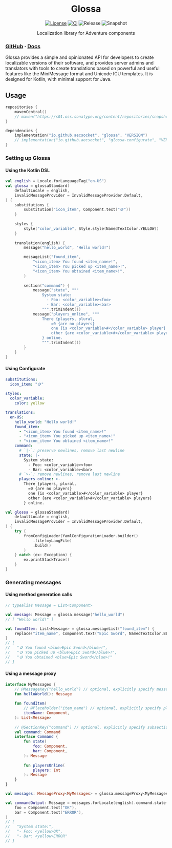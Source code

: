 <div align="center">

# Glossa
[![License](https://img.shields.io/github/license/aecsocket/glossa)](LICENSE)
[![CI](https://img.shields.io/github/actions/workflow/status/aecsocket/glossa/build.yml)](https://github.com/aecsocket/glossa/actions/workflows/build.yml)
![Release](https://img.shields.io/maven-central/v/io.github.aecsocket/glossa?label=release)
![Snapshot](https://img.shields.io/nexus/s/io.github.aecsocket/glossa?label=snapshot&server=https%3A%2F%2Fs01.oss.sonatype.org)

Localization library for Adventure components

</div>

### [GitHub](https://github.com/aecsocket/glossa) · [Docs](https://aecsocket.github.io/glossa)

Glossa provides a simple and opinionated API for developers to create localizable versions of their software,
and provides server admins and translators with tools to create translations based on powerful and useful
features like the MiniMessage format and Unicode ICU templates. It is designed for Kotlin, with minimal support
for Java.

## Usage

```kotlin
repositories {
    mavenCentral()
    // maven("https://s01.oss.sonatype.org/content/repositories/snapshots") // for snapshot versions
}

dependencies {
    implementation("io.github.aecsocket", "glossa", "VERSION")
    // implementation("io.github.aecsocket", "glossa-configurate", "VERSION") // for Configurate module
}
```

### Setting up Glossa

#### Using the Kotlin DSL

```kotlin
val english = Locale.forLanguageTag("en-US")
val glossa = glossaStandard(
    defaultLocale = english,
    invalidMessageProvider = InvalidMessageProvider.Default,
) {
    substitutions {
        substitution("icon_item", Component.text("🪙"))
    }
    
    styles {
        style("color_variable", Style.style(NamedTextColor.YELLOW))
    }
    
    translation(english) {
        message("hello_world", "Hello world!")

        messageList("found_item",
            "<icon_item> You found <item_name>!",
            "<icon_item> You picked up <item_name>!",
            "<icon_item> You obtained <item_name>!",
        )
        
        section("command") {
            message("state", """
                System state:
                  - Foo: <color_variable><foo>
                  - Bar: <color_variable><bar>
                """.trimIndent())
            message("players_online", """
                There {players, plural,
                    =0 {are no players}
                    one {is <color_variable>#</color_variable> player}
                    other {are <color_variable>#</color_variable> players}
                } online.
                """.trimIndent())
        }
    }
}
```

#### Using Configurate

```yaml
substitutions:
  icon_item: "🪙"
  
styles:
  color_variable:
    color: yellow

translations:
  en-US:
    hello_world: "Hello world!"
    found_item:
      - "<icon_item> You found <item_name>!"
      - "<icon_item> You picked up <item_name>!"
      - "<icon_item> You obtained <item_name>!"
    command:
      # `|-`: preserve newlines, remove last newline
      state: |-
        System state:
          - Foo: <color_variable><foo>
          - Bar: <color_variable><bar>
      # `>-`: remove newlines, remove last newline
      players_online: >-
        There {players, plural,
          =0 {are no players}
          one {is <color_variable>#</color_variable> player}
          other {are <color_variable>#</color_variable> players}
        } online.
```

```kotlin
val glossa = glossaStandard(
    defaultLocale = english,
    invalidMessageProvider = InvalidMessageProvider.Default,
) {
    try {
        fromConfigLoader(YamlConfigurationLoader.builder()
            .file(myLangFile)
            .build()
        )
    } catch (ex: Exception) {
        ex.printStackTrace()
    }
}
```

### Generating messages

#### Using method generation calls

```kotlin
// typealias Message = List<Component>

val message: Message = glossa.message("hello_world")
// [ "Hello world!" ]

val foundItem: List<Message> = glossa.messageList("found_item") {
    replace("item_name", Component.text("Epic Sword", NamedTextColor.BLUE))
}
// [
//   "🪙 You found <blue>Epic Sword</blue>!",
//   "🪙 You picked up <blue>Epic Sword</blue>!",
//   "🪙 You obtained <blue>Epic Sword</blue>!"
// ]
```

#### Using a message proxy

```kotlin
interface MyMessages {
    // @MessageKey("hello_world") // optional, explicitly specify message key
    fun helloWorld(): Message
    
    fun foundItem(
        // @Placeholder("item_name") // optional, explicitly specify placeholder key
        itemName: Component,
    ): List<Message>
    
    // @SectionKey("command") // optional, explicitly specify subsection key
    val command: Command
    interface Command {
        fun state(
            foo: Component,
            bar: Component,
        ): Message
        
        fun playersOnline(
            players: Int
        ): Message
    }
}

val messages: MessageProxy<MyMessages> = glossa.messageProxy<MyMessages>()

val commandOutput: Message = messages.forLocale(english).command.state(
    foo = Component.text("OK"),
    bar = Component.text("ERROR"),
)
// [
//   "System state:",
//   "- Foo: <yellow>OK",
//   "- Bar: <yellow>ERROR"
// ]
```
